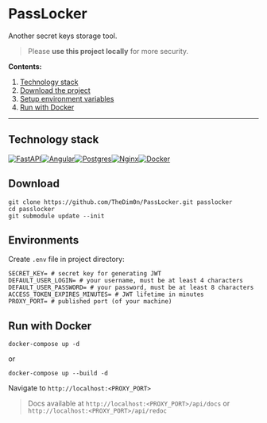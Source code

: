 # PassLocker

Another secret keys storage tool.
> Please **use this project locally** for more security.

**Contents:**
1. [Technology stack](#stack)
2. [Download the project](#download)
3. [Setup environment variables](#envs)
4. [Run with Docker](#run)
---------
## Technology stack <a name="stack"></a>
[![FastAPI](https://img.shields.io/badge/FastAPI-005571?style=for-the-badge&logo=fastapi)](https://fastapi.tiangolo.com/)[![Angular](https://img.shields.io/badge/angular-%23DD0031.svg?style=for-the-badge&logo=angular&logoColor=white)](https://angular.io/)[![Postgres](https://img.shields.io/badge/postgres-%23316192.svg?style=for-the-badge&logo=postgresql&logoColor=white)](https://www.postgresql.org/)[![Nginx](https://img.shields.io/badge/nginx-%23009639.svg?style=for-the-badge&logo=nginx&logoColor=white)](https://nginx.org/)[![Docker](https://img.shields.io/badge/docker-%230db7ed.svg?style=for-the-badge&logo=docker&logoColor=white)](https://www.docker.com/)

## Download <a name="download"></a>
```
git clone https://github.com/TheDim0n/PassLocker.git passlocker
cd passlocker
git submodule update --init
```

## Environments <a name="envs"></a>
Create `.env` file in project directory:
```
SECRET_KEY= # secret key for generating JWT
DEFAULT_USER_LOGIN= # your username, must be at least 4 characters
DEFAULT_USER_PASSWORD= # your password, must be at least 8 characters
ACCESS_TOKEN_EXPIRES_MINUTES= # JWT lifetime in minutes
PROXY_PORT= # published port (of your machine)
```
## Run with Docker <a name="run"></a>
```
docker-compose up -d
```
or
```
docker-compose up --build -d
```
Navigate to `http://localhost:<PROXY_PORT>`
> Docs available at `http://localhost:<PROXY_PORT>/api/docs` or `http://localhost:<PROXY_PORT>/api/redoc`
